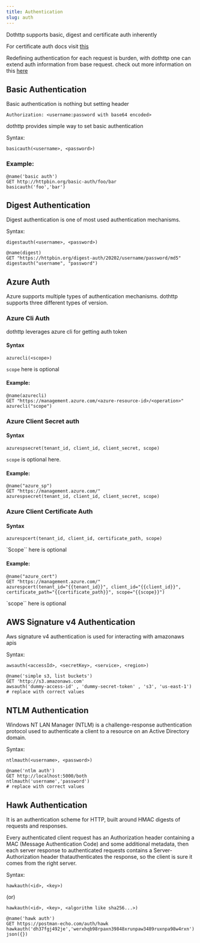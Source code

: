 ```yaml
---
title: Authentication
slug: auth
---
```



Dothttp supports basic, digest and certificate auth inherently

For certificate  auth docs visit [this](./certificates.md)

Redefining authentication for each request is burden, with dothttp one can extend auth information from base request. check out more information on this [here](./extends.md)



## Basic Authentication

Basic authentication is nothing but setting header

`Authorization: <username:password with base64 encoded>`

dothttp provides simple way to set basic authentication

Syntax:

`basicauth(<username>, <password>)`


### Example:

```http
@name('basic auth')
GET http://httpbin.org/basic-auth/foo/bar
basicauth('foo','bar')

```


## Digest Authentication

Digest authentication is one of most used authentication mechanisms.

Syntax:

`digestauth(<username>, <password>)`

```http
@name(digest)
GET "https://httpbin.org/digest-auth/20202/username/password/md5"
digestauth("username", "password")
```

## Azure Auth

Azure supports multiple types of authentication mechanisms. dothttp supports three different types of version. 

### Azure Cli Auth

dothttp leverages azure cli for getting auth token

#### Syntax

`azurecli(<scope>)`

`scope` here is optional

#### Example:

```http
@name(azurecli)
GET "https://management.azure.com/<azure-resource-id>/<operation>"
azurecli("scope")
```

### Azure Client Secret auth

#### Syntax

`azurespsecret(tenant_id, client_id, client_secret, scope)`

`scope` is optional here.

#### Example:

```http
@name("azure_sp")
GET "https://management.azure.com/"
azurespsecret(tenant_id, client_id, client_secret, scope)
```

### Azure Client Certificate Auth

#### Syntax

`azurespcert(tenant_id, client_id, certificate_path, scope)`

`Scope`` here is optional

#### Example:

```http
@name("azure_cert")
GET "https://management.azure.com/"
azurespcert(tenant_id="{{tenant_id}}", client_id="{{client_id}}", certificate_path="{{certificate_path}}", scope="{{scope}}")
```

`scope`` here is optional


## AWS Signature v4 Authentication

Aws signature v4 authentication is used for interacting with amazonaws apis

Syntax:

`awsauth(<accessId>, <secretKey>, <service>, <region>)`

```http
@name('simple s3, list buckets')
GET 'http://s3.amazonaws.com'
awsauth('dummy-access-id' , 'dummy-secret-token' , 's3', 'us-east-1')
# replace with correct values 
```


## NTLM Authentication

Windows NT LAN Manager (NTLM) is a challenge-response authentication protocol used to authenticate a client to a resource on an Active Directory domain.

Syntax:

`ntlmauth(<username>, <password>)`

```http
@name('ntlm auth')
GET http://localhost:5000/both
ntlmauth('username','password')
# replace with correct values 
```


## Hawk Authentication

It is an authentication scheme for HTTP, built around HMAC digests of requests and responses.

Every authenticated client request has an Authorization header containing a MAC (Message Authentication Code) and some additional metadata, then each server response to authenticated requests contains a Server-Authorization header thatauthenticates the response, so the client is sure it comes from the right server.



Syntax:

`hawkauth(<id>, <key>)`

(or)

`hawkauth(<id>, <key>, <algorithm like sha256...>)`

```http
@name('hawk auth')
GET https://postman-echo.com/auth/hawk
hawkauth('dh37fgj492je','werxhqb98rpaxn39848xrunpaw3489ruxnpa98w4rxn')
json({})
```
